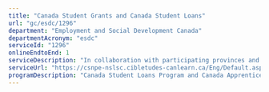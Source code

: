 ```yaml
---
title: "Canada Student Grants and Canada Student Loans"
url: "gc/esdc/1296"
department: "Employment and Social Development Canada"
departmentAcronym: "esdc"
serviceId: "1296"
onlineEndtoEnd: 1
serviceDescription: "In collaboration with participating provinces and territories, provide repayable loans and non-repayable grants to help Canadian students pay for their post-secondary education."
serviceUrl: "https://csnpe-nslsc.cibletudes-canlearn.ca/Eng/Default.aspx"
programDescription: "Canada Student Loans Program and Canada Apprentice Loans"
---
```

